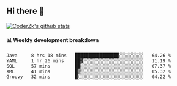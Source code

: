## Hi there 👋

[![CoderZk's github stats](https://github-readme-stats.vercel.app/api?username=zhoukuo123&show_icons=true&count_private=true)](https://github.com/anuraghazra/github-readme-stats)

#### :bar_chart: Weekly development breakdown

<!--START_SECTION:waka-->
```text
Java     8 hrs 18 mins   ████████████████░░░░░░░░░   64.26 % 
YAML     1 hr 26 mins    ██▓░░░░░░░░░░░░░░░░░░░░░░   11.19 % 
SQL      57 mins         ██░░░░░░░░░░░░░░░░░░░░░░░   07.37 % 
XML      41 mins         █▒░░░░░░░░░░░░░░░░░░░░░░░   05.32 % 
Groovy   32 mins         █░░░░░░░░░░░░░░░░░░░░░░░░   04.22 % 
```
<!--END_SECTION:waka-->
